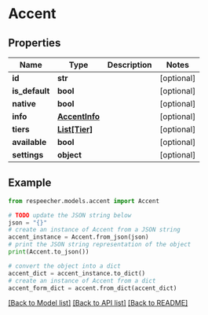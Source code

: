 # Accent


## Properties

Name | Type | Description | Notes
------------ | ------------- | ------------- | -------------
**id** | **str** |  | [optional] 
**is_default** | **bool** |  | [optional] 
**native** | **bool** |  | [optional] 
**info** | [**AccentInfo**](AccentInfo.md) |  | [optional] 
**tiers** | [**List[Tier]**](Tier.md) |  | [optional] 
**available** | **bool** |  | [optional] 
**settings** | **object** |  | [optional] 

## Example

```python
from respeecher.models.accent import Accent

# TODO update the JSON string below
json = "{}"
# create an instance of Accent from a JSON string
accent_instance = Accent.from_json(json)
# print the JSON string representation of the object
print(Accent.to_json())

# convert the object into a dict
accent_dict = accent_instance.to_dict()
# create an instance of Accent from a dict
accent_form_dict = accent.from_dict(accent_dict)
```
[[Back to Model list]](../README.md#documentation-for-models) [[Back to API list]](../README.md#documentation-for-api-endpoints) [[Back to README]](../README.md)


